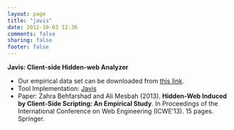 ```yaml
---
layout: page
title: "javis"
date: 2012-10-03 12:36
comments: false
sharing: false
footer: false
---
```


<p>
	<strong>Javis: Client-side Hidden-web Analyzer</strong></p>
<ul>
  <li>Our empirical data set can be downloaded from <a href="http://ece.ubc.ca/~janab/JavisResults.tar.gz">this link</a>.</lig>
<li>Tool Implementation: <a href="https://github.com/saltlab/javis">Javis</a></li>
<li>Paper: Zahra Behfarshad and Ali Mesbah (2013).  <strong>Hidden-Web Induced by Client-Side Scripting: An Empirical Study</strong>. In Proceedings of the International Conference on Web Engineering (ICWE’13). 15 pages. Springer.</li>
</ul>

